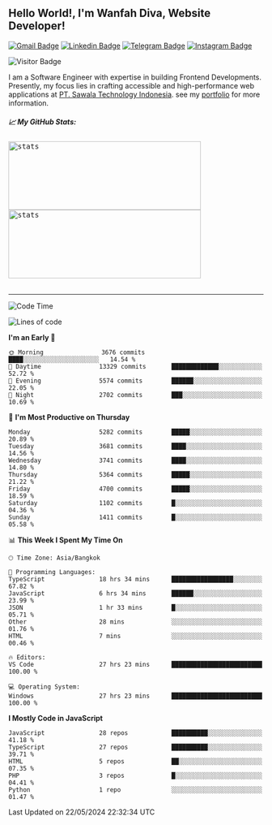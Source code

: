 ## Hello World!, I'm Wanfah Diva, Website Developer!

[![Gmail Badge](https://img.shields.io/badge/-Gmail-white?style=plastic&logo=Gmail&link=mailto:aditputrafirmansyah@gmail.com)](mailto:wanfahdivaa@gmail.com)
[![Linkedin Badge](https://img.shields.io/badge/-LinkedIn-blue?style=plastic&logo=Linkedin&link=https://www.linkedin.com/in/aditputrafirmansyah/)](https://www.linkedin.com/in/wanfahdiva/)
[![Telegram Badge](https://img.shields.io/badge/-Telegram-blue?style=plastic&logo=telegram&link=https://t.me/Adithya_13)](https://t.me/wanfahdiva)
[![Instagram Badge](https://img.shields.io/badge/-Instagram-white?style=plastic&logo=instagram&link=https://www.instagram.com/adithya_firmansyahputra/)](https://www.instagram.com/wnfhdva/)

![Visitor Badge](https://visitor-badge.laobi.icu/badge?page_id=wanfahdiva.wanfahdiva)

<p>
I am a Software Engineer with expertise in building Frontend Developments.
Presently, my focus lies in crafting accessible and high-performance web applications at  <a href="https://sawala/tech" target="_blank">PT. Sawala Technology Indonesia</a>. see my <a href="https://wanfahdiva.me" target="_blank">portfolio</a> for more information.
</p>

<h5 align="left">
  
📈 **My GitHub Stats:**

</h5>

<div align="left">
<kbd>
    <img height="135em" width="380em" alt="stats" src="https://github-readme-streak-stats.herokuapp.com?user=wanfahdiva&theme=tokyonight_duo&hide_border=true&dates=27DDC9" />
</kbd>
<kbd>
    <img height="135em" width="380em" alt="stats" src="https://github-readme-activity-graph.vercel.app/graph?username=wanfahdiva&theme=react&hide_title=true"></kbd>
</div>

<br />

---

<!--START_SECTION:waka-->
![Code Time](http://img.shields.io/badge/Code%20Time-590%20hrs%2057%20mins-blue)

![Lines of code](https://img.shields.io/badge/From%20Hello%20World%20I%27ve%20Written-18.2%20million%20lines%20of%20code-blue)

**I'm an Early 🐤** 

```text
🌞 Morning                3676 commits        ████░░░░░░░░░░░░░░░░░░░░░   14.54 % 
🌆 Daytime                13329 commits       █████████████░░░░░░░░░░░░   52.72 % 
🌃 Evening                5574 commits        ██████░░░░░░░░░░░░░░░░░░░   22.05 % 
🌙 Night                  2702 commits        ███░░░░░░░░░░░░░░░░░░░░░░   10.69 % 
```
📅 **I'm Most Productive on Thursday** 

```text
Monday                   5282 commits        █████░░░░░░░░░░░░░░░░░░░░   20.89 % 
Tuesday                  3681 commits        ████░░░░░░░░░░░░░░░░░░░░░   14.56 % 
Wednesday                3741 commits        ████░░░░░░░░░░░░░░░░░░░░░   14.80 % 
Thursday                 5364 commits        █████░░░░░░░░░░░░░░░░░░░░   21.22 % 
Friday                   4700 commits        █████░░░░░░░░░░░░░░░░░░░░   18.59 % 
Saturday                 1102 commits        █░░░░░░░░░░░░░░░░░░░░░░░░   04.36 % 
Sunday                   1411 commits        █░░░░░░░░░░░░░░░░░░░░░░░░   05.58 % 
```


📊 **This Week I Spent My Time On** 

```text
🕑︎ Time Zone: Asia/Bangkok

💬 Programming Languages: 
TypeScript               18 hrs 34 mins      █████████████████░░░░░░░░   67.82 % 
JavaScript               6 hrs 34 mins       ██████░░░░░░░░░░░░░░░░░░░   23.99 % 
JSON                     1 hr 33 mins        █░░░░░░░░░░░░░░░░░░░░░░░░   05.71 % 
Other                    28 mins             ░░░░░░░░░░░░░░░░░░░░░░░░░   01.76 % 
HTML                     7 mins              ░░░░░░░░░░░░░░░░░░░░░░░░░   00.46 % 

🔥 Editors: 
VS Code                  27 hrs 23 mins      █████████████████████████   100.00 % 

💻 Operating System: 
Windows                  27 hrs 23 mins      █████████████████████████   100.00 % 
```

**I Mostly Code in JavaScript** 

```text
JavaScript               28 repos            ██████████░░░░░░░░░░░░░░░   41.18 % 
TypeScript               27 repos            ██████████░░░░░░░░░░░░░░░   39.71 % 
HTML                     5 repos             ██░░░░░░░░░░░░░░░░░░░░░░░   07.35 % 
PHP                      3 repos             █░░░░░░░░░░░░░░░░░░░░░░░░   04.41 % 
Python                   1 repo              ░░░░░░░░░░░░░░░░░░░░░░░░░   01.47 % 
```




 Last Updated on 22/05/2024 22:32:34 UTC
<!--END_SECTION:waka-->
